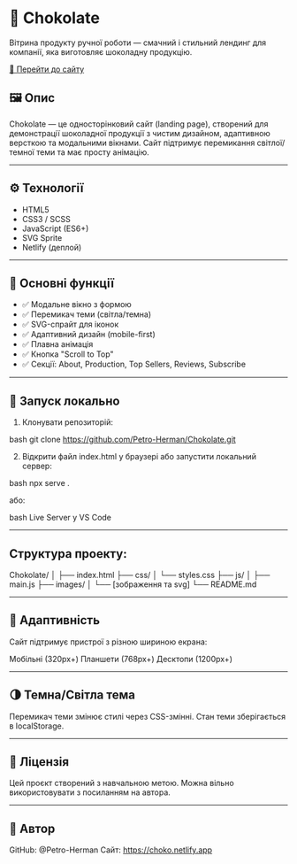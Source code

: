 # 🍫 Chokolate

Вітрина продукту ручної роботи — смачний і стильний лендинг для компанії, яка виготовляє шоколадну продукцію.

[🔗 Перейти до сайту](https://choko.netlify.app)

## 🖼️ Опис

Chokolate — це односторінковий сайт (landing page), створений для демонстрації шоколадної продукції з чистим дизайном, адаптивною версткою та модальними вікнами. Сайт підтримує перемикання світлої/темної теми та має просту анімацію.

---

## ⚙️ Технології

- HTML5
- CSS3 / SCSS
- JavaScript (ES6+)
- SVG Sprite
- Netlify (деплой)

---

## 📸 Основні функції

- ✅ Модальне вікно з формою
- ✅ Перемикач теми (світла/темна)
- ✅ SVG-спрайт для іконок
- ✅ Адаптивний дизайн (mobile-first)
- ✅ Плавна анімація
- ✅ Кнопка "Scroll to Top"
- ✅ Секції: About, Production, Top Sellers, Reviews, Subscribe

---

## 🚀 Запуск локально

1. Клонувати репозиторій:

bash
git clone https://github.com/Petro-Herman/Chokolate.git

2. Відкрити файл index.html у браузері або запустити локальний сервер:

bash
npx serve .

або:

bash
Live Server у VS Code

---

## Структура проекту:

Chokolate/
│
├── index.html
├── css/
│   └── styles.css
├── js/
│   ├── main.js
├── images/
│   └── [зображення та svg]
└── README.md

---

## 📱 Адаптивність
Сайт підтримує пристрої з різною шириною екрана:

Мобільні (320px+)
Планшети (768px+)
Десктопи (1200px+)

---

## 🌗 Темна/Світла тема
Перемикач теми змінює стилі через CSS-змінні.
Стан теми зберігається в localStorage.

---

## 📄 Ліцензія
Цей проєкт створений з навчальною метою. Можна вільно використовувати з посиланням на автора.

---

## 👤 Автор
GitHub: @Petro-Herman
Сайт: https://choko.netlify.app

